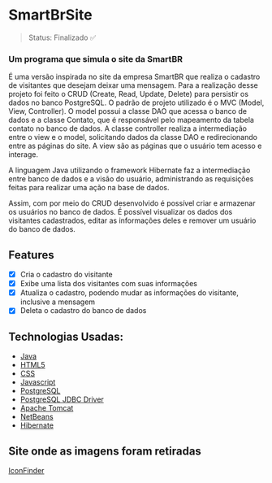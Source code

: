 
# SmartBrSite

> Status: Finalizado ✅

### Um programa que simula o site da SmartBR

É uma versão inspirada no site da empresa SmartBR que realiza o cadastro de visitantes que desejam deixar uma mensagem. Para a realização desse projeto 
foi feito o CRUD (Create, Read, Update, Delete) para persistir os dados no banco PostgreSQL. 
O padrão de projeto utilizado é o MVC (Model, View, Controller). O model possui a classe DAO que acessa o banco de dados e a classe Contato, que
é responsável pelo mapeamento da tabela contato no banco de dados. A classe controller realiza a intermediação entre o view e o model, solicitando dados
da classe DAO e redirecionando entre as páginas do site. A view são as páginas que o usuário tem acesso e interage. 

A linguagem Java utilizando o framework Hibernate faz a intermediação entre banco de dados e a visão do usuário, administrando as requisições feitas para 
realizar uma ação na base de dados.

Assim, com por meio do CRUD desenvolvido é possível criar e armazenar os usuários no banco de dados. É possível visualizar os dados dos 
visitantes cadastrados, editar as informações deles e remover um usuário do banco de dados.

## Features

- [X] Cria o cadastro do visitante
- [X] Exibe uma lista dos visitantes com suas informações
- [X] Atualiza o cadastro, podendo mudar as informações do visitante, inclusive a mensagem
- [X] Deleta o cadastro do banco de dados

## Technologias Usadas:

- [Java](https://www.oracle.com/java/technologies/downloads/)
- [HTML5](https://dev.w3.org/html5/html-author/)
- [CSS](https://www.w3.org/Style/CSS/Overview.en.html)
- [Javascript](https://www.javascript.com)
- [PostgreSQL](https://www.postgresql.org)
- [PostgreSQL JDBC Driver](https://jdbc.postgresql.org/download.html)
- [Apache Tomcat](https://tomcat.apache.org)
- [NetBeans](https://netbeans.apache.org/download/index.html)
- [Hibernate](https://hibernate.org)

## Site onde as imagens foram retiradas

[IconFinder](https://www.iconfinder.com)
